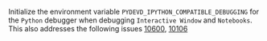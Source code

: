 Initialize the environment variable `PYDEVD_IPYTHON_COMPATIBLE_DEBUGGING` for the `Python` debugger when debugging `Interactive Window` and `Notebooks`.
This also addresses the following issues [10600](https://github.com/microsoft/vscode-jupyter/issues/10600), [10106](https://github.com/microsoft/vscode-jupyter/issues/10106)
